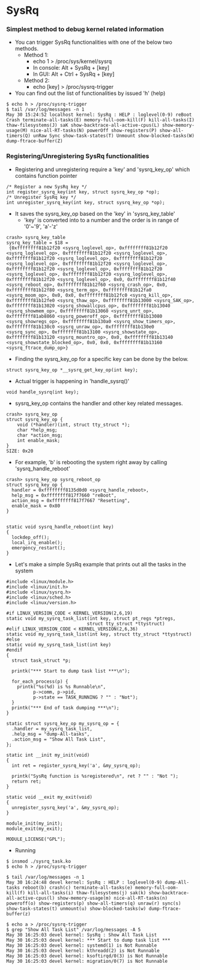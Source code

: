 # SysRq #

### Simplest method to debug kernel related information ###

* You can trigger SysRq functionalities with one of the below two methods.
	* Method 1:
		* echo 1 > /proc/sys/kernel/sysrq
		* In console: Alt + SysRq + [key]
		* In GUI: Alt + Ctrl + SysRq + [key]
	* Method 2:
		* echo [key] > /proc/sysrq-trigger
* You can find out the list of functionalities by issued 'h' (help)

```
$ echo h > /proc/sysrq-trigger 
$ tail /var/log/messages -n 1
May 30 15:24:52 localhost kernel: SysRq : HELP : loglevel(0-9) reBoot Crash terminate-all-tasks(E) memory-full-oom-kill(F) kill-all-tasks(I) thaw-filesystems(J) saK show-backtrace-all-active-cpus(L) show-memory-usage(M) nice-all-RT-tasks(N) powerOff show-registers(P) show-all-timers(Q) unRaw Sync show-task-states(T) Unmount show-blocked-tasks(W) dump-ftrace-buffer(Z) 
```

### Registering/Unregistering SysRq functionalities ###

* Registering and unregistering require a 'key' and 'sysrq_key_op' which contains function pointer

```
/* Register a new SysRq key */
int register_sysrq_key(int key, struct sysrq_key_op *op);
/* Unregister SysRq key */
int unregister_sysrq_key(int key, struct sysrq_key_op *op);
```

* It saves the sysrq_key_op based on the 'key' in 'sysrq_key_table'
	* 'key' is converted into to a number and the order is in range of '0'~'9', 'a'-'z'

```
crash> sysrq_key_table
sysrq_key_table = $18 = 
 {0xffffffff81b12f20 <sysrq_loglevel_op>, 0xffffffff81b12f20 <sysrq_loglevel_op>, 0xffffffff81b12f20 <sysrq_loglevel_op>, 0xffffffff81b12f20 <sysrq_loglevel_op>, 0xffffffff81b12f20 <sysrq_loglevel_op>, 0xffffffff81b12f20 <sysrq_loglevel_op>, 0xffffffff81b12f20 <sysrq_loglevel_op>, 0xffffffff81b12f20 <sysrq_loglevel_op>, 0xffffffff81b12f20 <sysrq_loglevel_op>, 0xffffffff81b12f20 <sysrq_loglevel_op>, 0x0, 0xffffffff81b12f40 <sysrq_reboot_op>, 0xffffffff81b12f60 <sysrq_crash_op>, 0x0, 0xffffffff81b12f80 <sysrq_term_op>, 0xffffffff81b12fa0 <sysrq_moom_op>, 0x0, 0x0, 0xffffffff81b12fc0 <sysrq_kill_op>, 0xffffffff81b12fe0 <sysrq_thaw_op>, 0xffffffff81b13000 <sysrq_SAK_op>, 0xffffffff81b13020 <sysrq_showallcpus_op>, 0xffffffff81b13040 <sysrq_showmem_op>, 0xffffffff81b13060 <sysrq_unrt_op>, 0xffffffff81ab8860 <sysrq_poweroff_op>, 0xffffffff81b13080 <sysrq_showregs_op>, 0xffffffff81b130a0 <sysrq_show_timers_op>, 0xffffffff81b130c0 <sysrq_unraw_op>, 0xffffffff81b130e0 <sysrq_sync_op>, 0xffffffff81b13100 <sysrq_showstate_op>, 0xffffffff81b13120 <sysrq_mountro_op>, 0x0, 0xffffffff81b13140 <sysrq_showstate_blocked_op>, 0x0, 0x0, 0xffffffff81b13160 <sysrq_ftrace_dump_op>}
```

* Finding the sysrq_key_op for a specific key can be done by the below.

```
struct sysrq_key_op *__sysrq_get_key_op(int key);
```

* Actual trigger is happening in 'handle_sysrq()'

```
void handle_sysrq(int key);
```

* sysrq_key_op contains the handler and other key related messages.

```
crash> sysrq_key_op
struct sysrq_key_op {
    void (*handler)(int, struct tty_struct *);
    char *help_msg;
    char *action_msg;
    int enable_mask;
}
SIZE: 0x20
```

* For example, 'b' is rebooting the system right away by calling 'sysrq_handle_reboot'

```
crash> sysrq_key_op sysrq_reboot_op
struct sysrq_key_op {
  handler = 0xffffffff8135d0d0 <sysrq_handle_reboot>, 
  help_msg = 0xffffffff817f7660 "reBoot", 
  action_msg = 0xffffffff817f7667 "Resetting", 
  enable_mask = 0x80
}


static void sysrq_handle_reboot(int key)
{
  lockdep_off();
  local_irq_enable();
  emergency_restart();
}
```

* Let's make a simple SysRq example that prints out all the tasks in the system

```
#include <linux/module.h>
#include <linux/init.h>
#include <linux/sysrq.h>
#include <linux/sched.h>
#include <linux/version.h>

#if LINUX_VERSION_CODE < KERNEL_VERSION(2,6,19)
static void my_sysrq_task_list(int key, struct pt_regs *ptregs,
                              struct tty_struct *ttystruct)
#elif LINUX_VERSION_CODE < KERNEL_VERSION(2,6,36)
static void my_sysrq_task_list(int key, struct tty_struct *ttystruct)
#else
static void my_sysrq_task_list(int key)
#endif
{
  struct task_struct *p;

  printk("*** Start to dump task list ***\n");

  for_each_process(p) {
    printk("%s(%d) is %s Runnable\n",
          p->comm, p->pid,
          p->state == TASK_RUNNING ? "" : "Not");
  }
  printk("*** End of task dumping ***\n");
}

static struct sysrq_key_op my_sysrq_op = {
  .handler = my_sysrq_task_list,
  .help_msg = "dump-All-tasks",
  .action_msg = "Show All Task List",
};

static int __init my_init(void)
{
  int ret = register_sysrq_key('a', &my_sysrq_op);

  printk("SysRq function is %sregistered\n", ret ? "" : "Not ");
  return ret;
}

static void __exit my_exit(void)
{
  unregister_sysrq_key('a', &my_sysrq_op);
}

module_init(my_init);
module_exit(my_exit);

MODULE_LICENSE("GPL");
```

* Running

```
$ insmod ./sysrq_task.ko
$ echo h > /proc/sysrq-trigger 

$ tail /var/log/messages -n 1
May 30 16:24:48 devel kernel: SysRq : HELP : loglevel(0-9) dump-All-tasks reboot(b) crash(c) terminate-all-tasks(e) memory-full-oom-kill(f) kill-all-tasks(i) thaw-filesystems(j) sak(k) show-backtrace-all-active-cpus(l) show-memory-usage(m) nice-all-RT-tasks(n) poweroff(o) show-registers(p) show-all-timers(q) unraw(r) sync(s) show-task-states(t) unmount(u) show-blocked-tasks(w) dump-ftrace-buffer(z) 

$ echo a > /proc/sysrq-trigger 
$ grep "Show All Task List" /var/log/messages -A 5
May 30 16:25:03 devel kernel: SysRq : Show All Task List
May 30 16:25:03 devel kernel: *** Start to dump task list ***
May 30 16:25:03 devel kernel: systemd(1) is Not Runnable
May 30 16:25:03 devel kernel: kthreadd(2) is Not Runnable
May 30 16:25:03 devel kernel: ksoftirqd/0(3) is Not Runnable
May 30 16:25:03 devel kernel: migration/0(7) is Not Runnable
```
